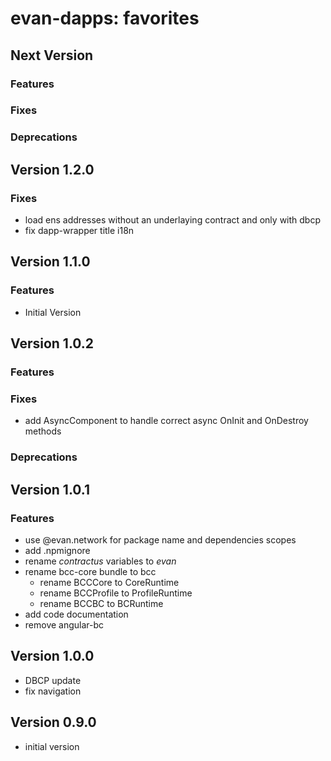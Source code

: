 # evan-dapps: favorites

## Next Version
### Features
### Fixes
### Deprecations

## Version 1.2.0
### Fixes
- load ens addresses without an underlaying contract and only with dbcp
- fix dapp-wrapper title i18n

## Version 1.1.0
### Features
- Initial Version

## Version 1.0.2
### Features
### Fixes
- add AsyncComponent to handle correct async OnInit and OnDestroy methods

### Deprecations

## Version 1.0.1
### Features
- use @evan.network for package name and dependencies scopes
- add .npmignore
- rename *contractus* variables to *evan*
- rename bcc-core bundle to bcc
  - rename BCCCore to CoreRuntime
  - rename BCCProfile to ProfileRuntime
  - rename BCCBC to BCRuntime
- add code documentation
- remove angular-bc

## Version 1.0.0
- DBCP update
- fix navigation

## Version 0.9.0
- initial version